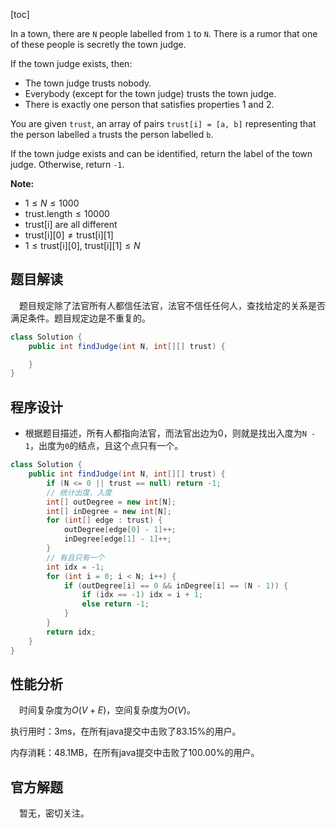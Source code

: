[toc]

In a town, there are `N` people labelled from `1` to `N`. There is a rumor that one of these people is secretly the town judge.

If the town judge exists, then:

* The town judge trusts nobody.
* Everybody (except for the town judge) trusts the town judge.
* There is exactly one person that satisfies properties 1 and 2.

You are given `trust`, an array of pairs `trust[i] = [a, b]` representing that the person labelled `a` trusts the person labelled `b`.

If the town judge exists and can be identified, return the label of the town judge. Otherwise, return `-1`.

**Note:**

* $1 \le N \le 1000$
* $\text{trust.length} \le 10000$
* $\text{trust[i]}$ are all different
* $\text{trust[i][0]} \ne \text{trust[i][1]}$
* $1 \le \text{trust[i][0], trust[i][1]} \le N$



## 题目解读

&emsp;题目规定除了法官所有人都信任法官，法官不信任任何人，查找给定的关系是否满足条件。题目规定边是不重复的。

```java
class Solution {
    public int findJudge(int N, int[][] trust) {

    }
}
```

## 程序设计

* 根据题目描述，所有人都指向法官，而法官出边为0，则就是找出入度为`N - 1`，出度为`0`的结点，且这个点只有一个。

```java
class Solution {
    public int findJudge(int N, int[][] trust) {
        if (N <= 0 || trust == null) return -1;
        // 统计出度、入度
        int[] outDegree = new int[N];
        int[] inDegree = new int[N];
        for (int[] edge : trust) {
            outDegree[edge[0] - 1]++;
            inDegree[edge[1] - 1]++;
        }
        // 有且只有一个
        int idx = -1;
        for (int i = 0; i < N; i++) {
            if (outDegree[i] == 0 && inDegree[i] == (N - 1)) {
                if (idx == -1) idx = i + 1;
                else return -1;
            }
        }
        return idx;
    }
}
```

## 性能分析

&emsp;时间复杂度为$O(V + E)$，空间复杂度为$O(V)$。

执行用时：3ms，在所有java提交中击败了83.15%的用户。

内存消耗：48.1MB，在所有java提交中击败了100.00%的用户。

## 官方解题

&emsp;暂无，密切关注。